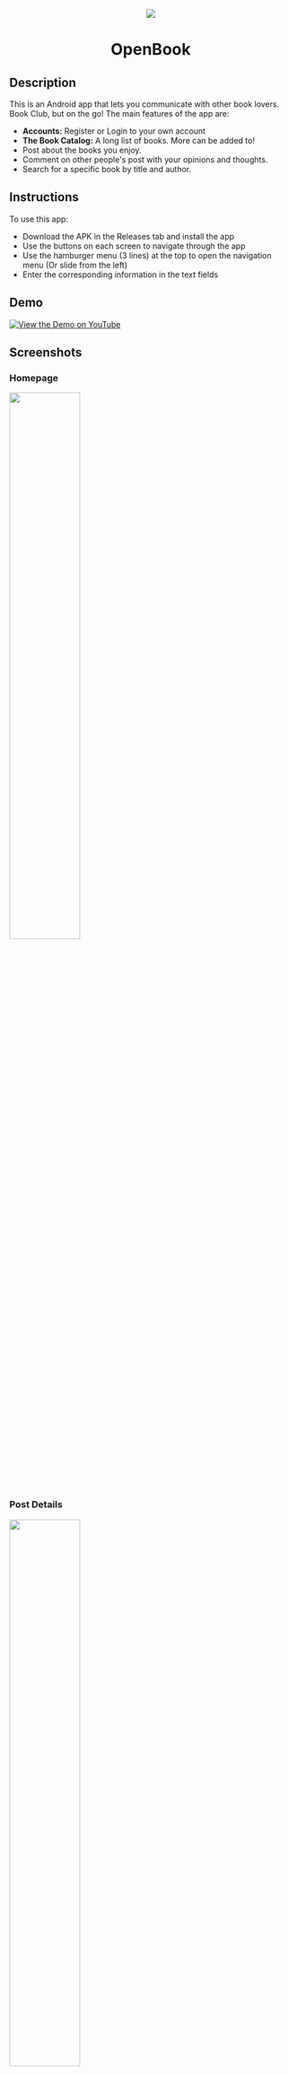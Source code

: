 <p align="center">
<img src="https://github.com/user-attachments/assets/5bcd1c6f-7c59-4f7b-bd34-a9d0e0819cf0" align="center" />
</p>

<h1 align="center">
OpenBook
</h1>

## Description
This is an Android app that lets you communicate with other book lovers. Book Club, but on the go! The main features of the app are:
- **Accounts:** Register or Login to your own account
- **The Book Catalog:** A long list of books. More can be added to!
- Post about the books you enjoy.
- Comment on other people's post with your opinions and thoughts.
- Search for a specific book by title and author.

## Instructions
To use this app:
- Download the APK in the Releases tab and install the app
- Use the buttons on each screen to navigate through the app
- Use the hamburger menu (3 lines) at the top to open the navigation menu (Or slide from the left)
- Enter the corresponding information in the text fields

## Demo
[![View the Demo on YouTube](https://img.youtube.com/vi/lSomjF703U8/0.jpg)](https://www.youtube.com/watch?v=lSomjF703U8)

## Screenshots
### Homepage
<img src="https://github.com/user-attachments/assets/2f1fff33-174f-4cca-81d4-ab3740c3abe0" width=50% />

### Post Details
<img src="https://github.com/user-attachments/assets/8ebaea08-e685-495c-8c95-cda393110486" width=50% />

### Navigation Menu
<img src="https://github.com/user-attachments/assets/be67a194-33cd-42e6-9cf5-8518a2127cd3" width=50% />

### Catalog
<img src="https://github.com/user-attachments/assets/a0d7f6c7-dde0-4283-96ba-f03ec1b95be3" width=50% />

### Search
<img src="https://github.com/user-attachments/assets/34f5e2c7-da6d-4a4a-aa2e-7677ddf5dc2e" width=50% />

## Credits
- [Pictogrammers](https://pictogrammers.com/) - Material Design Icons: Navigation Menu icons, Original Poster in Post Details, App/Banner Logo (The book).
